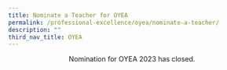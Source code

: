 ```yaml
---
title: Nominate a Teacher for OYEA
permalink: /professional-excellence/oyea/nominate-a-teacher/
description: ""
third_nav_title: OYEA
---
```

<center>Nomination for OYEA 2023 has closed.<center></center></center>
